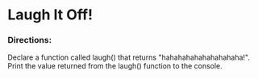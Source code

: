 # Laugh It Off!

### Directions:
Declare a function called laugh() that returns "hahahahahahahahahaha!". Print the value returned from the laugh() function to the console.

